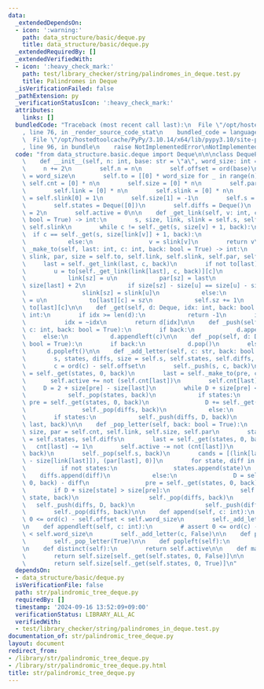 ```yaml
---
data:
  _extendedDependsOn:
  - icon: ':warning:'
    path: data_structure/basic/deque.py
    title: data_structure/basic/deque.py
  _extendedRequiredBy: []
  _extendedVerifiedWith:
  - icon: ':heavy_check_mark:'
    path: test/library_checker/string/palindromes_in_deque.test.py
    title: Palindromes in Deque
  _isVerificationFailed: false
  _pathExtension: py
  _verificationStatusIcon: ':heavy_check_mark:'
  attributes:
    links: []
  bundledCode: "Traceback (most recent call last):\n  File \"/opt/hostedtoolcache/PyPy/3.10.14/x64/lib/pypy3.10/site-packages/onlinejudge_verify/documentation/build.py\"\
    , line 76, in _render_source_code_stat\n    bundled_code = language.bundle(\n\
    \  File \"/opt/hostedtoolcache/PyPy/3.10.14/x64/lib/pypy3.10/site-packages/onlinejudge_verify/languages/python.py\"\
    , line 96, in bundle\n    raise NotImplementedError\nNotImplementedError\n"
  code: "from data_structure.basic.deque import Deque\n\n\nclass DequePalindromicTree:\n\
    \    def __init__(self, n: int, base: str = \"a\", word_size: int = 26):\n   \
    \     n += 2\n        self.n = n\n        self.offset = ord(base)\n        self.word_size\
    \ = word_size\n        self.to = [[0] * word_size for _ in range(n)]\n       \
    \ self.cnt = [0] * n\n        self.size = [0] * n\n        self.par = [0] * n\n\
    \        self.link = [0] * n\n        self.slink = [0] * n\n        self.link[0]\
    \ = self.slink[0] = 1\n        self.size[1] = -1\n        self.s = Deque(max_size=n)\n\
    \        self.states = Deque([0])\n        self.diffs = Deque()\n        self.sz\
    \ = 2\n        self.active = 0\n\n    def _get_link(self, v: int, c: int, back:\
    \ bool = True) -> int:\n        s, size, link, slink = self.s, self.size, self.link,\
    \ self.slink\n        while c != self._get(s, size[v] + 1, back):\n          \
    \  if c == self._get(s, size[link[v]] + 1, back):\n                v = link[v]\n\
    \            else:\n                v = slink[v]\n        return v\n\n    def\
    \ _make_to(self, last: int, c: int, back: bool = True) -> int:\n        to, link,\
    \ slink, par, size = self.to, self.link, self.slink, self.par, self.size\n   \
    \     last = self._get_link(last, c, back)\n        if not to[last][c]:\n    \
    \        u = to[self._get_link(link[last], c, back)][c]\n            sz = self.sz\n\
    \            link[sz] = u\n            par[sz] = last\n            size[sz] =\
    \ size[last] + 2\n            if size[sz] - size[u] == size[u] - size[link[u]]:\n\
    \                slink[sz] = slink[u]\n            else:\n                slink[sz]\
    \ = u\n            to[last][c] = sz\n            self.sz += 1\n        return\
    \ to[last][c]\n\n    def _get(self, d: Deque, idx: int, back: bool = True) ->\
    \ int:\n        if idx >= len(d):\n            return -1\n        if back:\n \
    \           idx = ~idx\n        return d[idx]\n\n    def _push(self, d: Deque,\
    \ c: int, back: bool = True):\n        if back:\n            d.append(c)\n   \
    \     else:\n            d.appendleft(c)\n\n    def _pop(self, d: Deque, back:\
    \ bool = True):\n        if back:\n            d.pop()\n        else:\n      \
    \      d.popleft()\n\n    def _add_letter(self, c: str, back: bool = True):\n\
    \        s, states, diffs, size = self.s, self.states, self.diffs, self.size\n\
    \        c = ord(c) - self.offset\n        self._push(s, c, back)\n        pre\
    \ = self._get(states, 0, back)\n        last = self._make_to(pre, c, back)\n \
    \       self.active += not (self.cnt[last])\n        self.cnt[last] += 1\n   \
    \     D = 2 + size[pre] - size[last]\n        while D + size[pre] <= size[last]:\n\
    \            self._pop(states, back)\n            if states:\n               \
    \ pre = self._get(states, 0, back)\n                D += self._get(diffs, 0, back)\n\
    \                self._pop(diffs, back)\n            else:\n                break\n\
    \        if states:\n            self._push(diffs, D, back)\n        self._push(states,\
    \ last, back)\n\n    def _pop_letter(self, back: bool = True):\n        cnt, link,\
    \ size, par = self.cnt, self.link, self.size, self.par\n        states, diffs\
    \ = self.states, self.diffs\n        last = self._get(states, 0, back)\n     \
    \   cnt[last] -= 1\n        self.active -= not (cnt[last])\n        self._pop(states,\
    \ back)\n        self._pop(self.s, back)\n        cands = [(link[last], size[last]\
    \ - size[link[last]]), (par[last], 0)]\n        for state, diff in cands:\n  \
    \          if not states:\n                states.append(state)\n            \
    \    diffs.append(diff)\n            else:\n                D = self._get(diffs,\
    \ 0, back) - diff\n                pre = self._get(states, 0, back)\n        \
    \        if D + size[state] > size[pre]:\n                    self._push(states,\
    \ state, back)\n                    self._pop(diffs, back)\n                 \
    \   self._push(diffs, D, back)\n                    self._push(diffs, diff, back)\n\
    \        self._pop(diffs, back)\n\n    def append(self, c: int):\n        # assert\
    \ 0 <= ord(c) - self.offset < self.word_size\n        self._add_letter(c, True)\n\
    \n    def appendleft(self, c: int):\n        # assert 0 <= ord(c) - self.offset\
    \ < self.word_size\n        self._add_letter(c, False)\n\n    def pop(self):\n\
    \        self._pop_letter(True)\n\n    def popleft(self):\n        self._pop_letter(False)\n\
    \n    def distinct(self):\n        return self.active\n\n    def max_prefix_size(self):\n\
    \        return self.size[self._get(self.states, 0, False)]\n\n    def max_suffix_size(self):\n\
    \        return self.size[self._get(self.states, 0, True)]\n"
  dependsOn:
  - data_structure/basic/deque.py
  isVerificationFile: false
  path: str/palindromic_tree_deque.py
  requiredBy: []
  timestamp: '2024-09-16 13:52:09+09:00'
  verificationStatus: LIBRARY_ALL_AC
  verifiedWith:
  - test/library_checker/string/palindromes_in_deque.test.py
documentation_of: str/palindromic_tree_deque.py
layout: document
redirect_from:
- /library/str/palindromic_tree_deque.py
- /library/str/palindromic_tree_deque.py.html
title: str/palindromic_tree_deque.py
---
```

